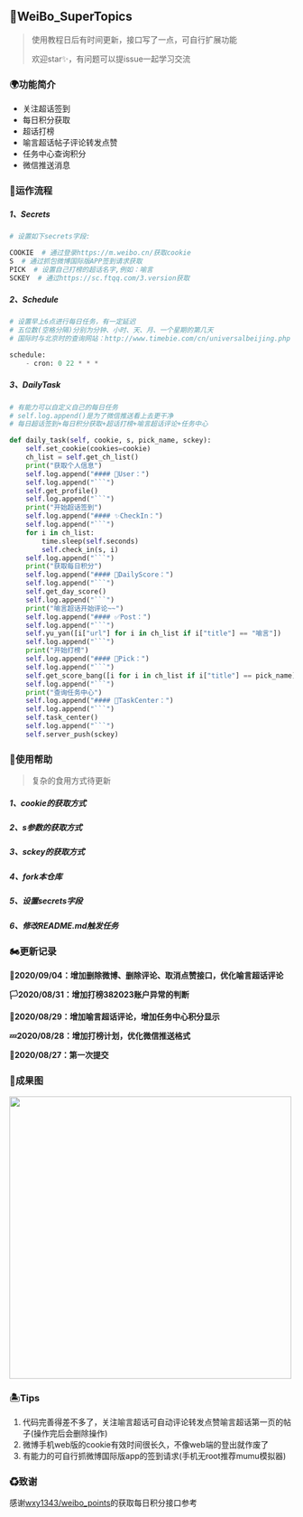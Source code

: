 ## 🎐WeiBo_SuperTopics

> 使用教程日后有时间更新，接口写了一点，可自行扩展功能
>
> 欢迎star✨，有问题可以提issue一起学习交流



### 🌍功能简介

- 关注超话签到
- 每日积分获取
- 超话打榜
- 喻言超话帖子评论转发点赞
- 任务中心查询积分
- 微信推送消息



### 🚀运作流程

##### 1、Secrets

```python
# 设置如下secrets字段:

COOKIE  # 通过登录https://m.weibo.cn/获取cookie
S  # 通过抓包微博国际版APP签到请求获取
PICK  # 设置自己打榜的超话名字,例如：喻言
SCKEY  # 通过https://sc.ftqq.com/3.version获取
```

##### 2、Schedule

```python
# 设置早上6点进行每日任务，有一定延迟
# 五位数(空格分隔)分别为分钟、小时、天、月、一个星期的第几天
# 国际时与北京时的查询网站：http://www.timebie.com/cn/universalbeijing.php

schedule:
	- cron: 0 22 * * *
```

##### 3、DailyTask

```python
# 有能力可以自定义自己的每日任务
# self.log.append()是为了微信推送看上去更干净
# 每日超话签到+每日积分获取+超话打榜+喻言超话评论+任务中心

def daily_task(self, cookie, s, pick_name, sckey):
    self.set_cookie(cookies=cookie)
    ch_list = self.get_ch_list()
    print("获取个人信息")
    self.log.append("#### 💫‍User：")
    self.log.append("```")
    self.get_profile()
    self.log.append("```")
    print("开始超话签到")
    self.log.append("#### ✨CheckIn：")
    self.log.append("```")
    for i in ch_list:
        time.sleep(self.seconds)
        self.check_in(s, i)
    self.log.append("```")
    print("获取每日积分")
    self.log.append("#### 🔰DailyScore：")
    self.log.append("```")
    self.get_day_score()
    self.log.append("```")
    print("喻言超话开始评论~~")
    self.log.append("#### ✅Post：")
    self.log.append("```")
    self.yu_yan([i["url"] for i in ch_list if i["title"] == "喻言"])
    self.log.append("```")
    print("开始打榜")
    self.log.append("#### 💓Pick：")
    self.log.append("```")
    self.get_score_bang([i for i in ch_list if i["title"] == pick_name])
    self.log.append("```")
    print("查询任务中心")
    self.log.append("#### 🌈TaskCenter：")
    self.log.append("```")
    self.task_center()
    self.log.append("```")
    self.server_push(sckey)
```



### 🚧使用帮助

> 复杂的食用方式待更新

##### 1、cookie的获取方式

##### 2、s参数的获取方式

##### 3、sckey的获取方式

##### 4、fork本仓库

##### 5、设置secrets字段

##### 6、修改README.md触发任务



### 🏍更新记录

**🎲2020/09/04：增加删除微博、删除评论、取消点赞接口，优化喻言超话评论**

**🏳2020/08/31：增加打榜382023账户异常的判断**

**🎉2020/08/29：增加喻言超话评论，增加任务中心积分显示**

**💤2020/08/28：增加打榜计划，优化微信推送格式**

**🌈2020/08/27：第一次提交**




### 🚁成果图

<img src="https://cdn.jsdelivr.net/gh/ReaJason/WeiBo_SuperTopics/Pictures/result.jpg" width = "500" div align=center />



### 🏝Tips

1. 代码完善得差不多了，关注喻言超话可自动评论转发点赞喻言超话第一页的帖子(操作完后会删除操作)
2. 微博手机web版的cookie有效时间很长久，不像web端的登出就作废了
3. 有能力的可自行抓微博国际版app的签到请求(手机无root推荐mumu模拟器)



### ♻致谢

感谢[wxy1343/weibo_points](https://github.com/wxy1343/weibo_points)的获取每日积分接口参考